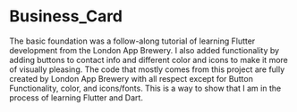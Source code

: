 # Business_Card
The basic foundation was a follow-along tutorial of learning Flutter development from the London App Brewery. I also added functionality by adding buttons to contact info and different color and icons to make it more of visually pleasing. The code that mostly comes from this project are fully created by London App Brewery with all respect except for Button Functionality, color, and icons/fonts. This is a way to show that I am in the process of learning Flutter and Dart.
